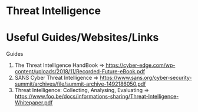 # Threat Intelligence
# Useful Guides/Websites/Links

Guides
1) The Threat Intelligence HandBook => https://cyber-edge.com/wp-content/uploads/2018/11/Recorded-Future-eBook.pdf
2) SANS Cyber Threat Intelligence => https://www.sans.org/cyber-security-summit/archives/file/summit-archive-1492186050.pdf
3) Threat Intelligence: Collecting, Analysing, Evaluating => https://www.foo.be/docs/informations-sharing/Threat-Intelligence-Whitepaper.pdf
